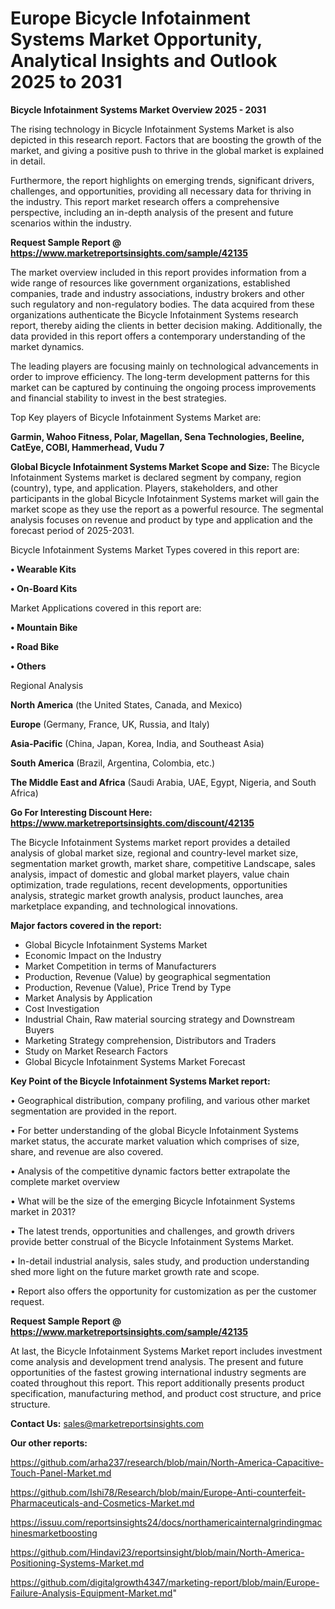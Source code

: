# Europe Bicycle Infotainment Systems Market Opportunity, Analytical Insights and Outlook 2025 to 2031

<Strong> Bicycle Infotainment Systems Market Overview 2025 - 2031</strong>

The rising technology in Bicycle Infotainment Systems Market is also depicted in this research report. Factors that are boosting the growth of the market, and giving a positive push to thrive in the global market is explained in detail.

Furthermore, the report highlights on emerging trends, significant drivers, challenges, and opportunities, providing all necessary data for thriving in the industry. This report market research offers a comprehensive perspective, including an in-depth analysis of the present and future scenarios within the industry.

<strong>Request Sample Report @ <a href=https://www.marketreportsinsights.com/sample/42135>https://www.marketreportsinsights.com/sample/42135</a></strong>

The market overview included in this report provides information from a wide range of resources like government organizations, established companies, trade and industry associations, industry brokers and other such regulatory and non-regulatory bodies. The data acquired from these organizations authenticate the Bicycle Infotainment Systems research report, thereby aiding the clients in better decision making. Additionally, the data provided in this report offers a contemporary understanding of the market dynamics.

The leading players are focusing mainly on technological advancements in order to improve efficiency. The long-term development patterns for this market can be captured by continuing the ongoing process improvements and financial stability to invest in the best strategies.

Top Key players of Bicycle Infotainment Systems Market are:

<strong>Garmin, Wahoo Fitness, Polar, Magellan, Sena Technologies, Beeline, CatEye, COBI, Hammerhead, Vudu 7</strong>

<strong><b>Global Bicycle Infotainment Systems Market Scope and Size:</b></strong>
The Bicycle Infotainment Systems market is declared segment by company, region (country), type, and application. Players, stakeholders, and other participants in the global Bicycle Infotainment Systems market will gain the market scope as they use the report as a powerful resource. The segmental analysis focuses on revenue and product by type and application and the forecast period of 2025-2031.

Bicycle Infotainment Systems Market Types covered in this report are:

<strong>•  Wearable Kits

•  On-Board Kits</strong>

Market Applications covered in this report are:

<strong>•  Mountain Bike

•  Road Bike

•  Others</strong> 

Regional Analysis

<strong>North America</strong> (the United States, Canada, and Mexico)

<strong>Europe</strong> (Germany, France, UK, Russia, and Italy)

<strong>Asia-Pacific</strong> (China, Japan, Korea, India, and Southeast Asia)

<strong>South America</strong> (Brazil, Argentina, Colombia, etc.)

<strong>The Middle East and Africa</strong> (Saudi Arabia, UAE, Egypt, Nigeria, and South Africa)

<strong>Go For Interesting Discount Here: <a href=https://www.marketreportsinsights.com/discount/42135>https://www.marketreportsinsights.com/discount/42135</a></strong>

The Bicycle Infotainment Systems market report provides a detailed analysis of global market size, regional and country-level market size, segmentation market growth, market share, competitive Landscape, sales analysis, impact of domestic and global market players, value chain optimization, trade regulations, recent developments, opportunities analysis, strategic market growth analysis, product launches, area marketplace expanding, and technological innovations.

<strong><b>Major factors covered in the report:</b></strong>
<ul>
  <li>Global Bicycle Infotainment Systems Market </li>
  <li>Economic Impact on the Industry</li>
  <li>Market Competition in terms of Manufacturers</li>
  <li>Production, Revenue (Value) by geographical segmentation</li>
  <li>Production, Revenue (Value), Price Trend by Type</li>
  <li>Market Analysis by Application</li>
  <li>Cost Investigation</li>
  <li>Industrial Chain, Raw material sourcing strategy and Downstream Buyers</li>
  <li>Marketing Strategy comprehension, Distributors and Traders</li>
  <li>Study on Market Research Factors</li>
  <li>Global Bicycle Infotainment Systems Market Forecast</li>
</ul>

<strong><b>Key Point of the Bicycle Infotainment Systems Market report:</b></strong>

• Geographical distribution, company profiling, and various other market segmentation are provided in the report.

• For better understanding of the global Bicycle Infotainment Systems market status, the accurate market valuation which comprises of size, share, and revenue are also covered.

• Analysis of the competitive dynamic factors better extrapolate the complete market overview

• What will be the size of the emerging Bicycle Infotainment Systems market in 2031?

• The latest trends, opportunities and challenges, and growth drivers provide better construal of the Bicycle Infotainment Systems Market.

• In-detail industrial analysis, sales study, and production understanding shed more light on the future market growth rate and scope.

• Report also offers the opportunity for customization as per the customer request.

<strong>Request Sample Report @ <a href=https://www.marketreportsinsights.com/sample/42135>https://www.marketreportsinsights.com/sample/42135</a></strong>

At last, the Bicycle Infotainment Systems Market report includes investment come analysis and development trend analysis. The present and future opportunities of the fastest growing international industry segments are coated throughout this report. This report additionally presents product specification, manufacturing method, and product cost structure, and price structure.

<strong>Contact Us:</strong>
sales@marketreportsinsights.com

<strong>Our other reports:</strong>

<a href=https://github.com/arha237/research/blob/main/North-America-Capacitive-Touch-Panel-Market.md>https://github.com/arha237/research/blob/main/North-America-Capacitive-Touch-Panel-Market.md</a>

<a href=https://github.com/Ishi78/Research/blob/main/Europe-Anti-counterfeit-Pharmaceuticals-and-Cosmetics-Market.md>https://github.com/Ishi78/Research/blob/main/Europe-Anti-counterfeit-Pharmaceuticals-and-Cosmetics-Market.md</a>

<a href=https://issuu.com/reportsinsights24/docs/northamericainternalgrindingmachinesmarketboosting>https://issuu.com/reportsinsights24/docs/northamericainternalgrindingmachinesmarketboosting</a>

<a href=https://github.com/Hindavi23/reportsinsight/blob/main/North-America-Positioning-Systems-Market.md>https://github.com/Hindavi23/reportsinsight/blob/main/North-America-Positioning-Systems-Market.md</a>

<a href=https://github.com/digitalgrowth4347/marketing-report/blob/main/Europe-Failure-Analysis-Equipment-Market.md>https://github.com/digitalgrowth4347/marketing-report/blob/main/Europe-Failure-Analysis-Equipment-Market.md</a>"
